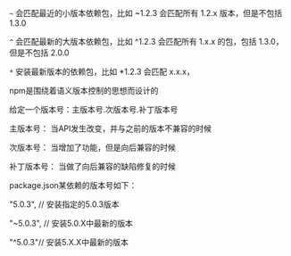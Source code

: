 `~` 会匹配最近的小版本依赖包，比如 ~1.2.3 会匹配所有 1.2.x 版本，但是不包括 1.3.0

`^` 会匹配最新的大版本依赖包，比如 ^1.2.3 会匹配所有 1.x.x 的包，包括 1.3.0，但是不包括 2.0.0

`*` 安装最新版本的依赖包，比如 *1.2.3 会匹配 x.x.x，

npm是围绕着语义版本控制的思想而设计的

给定一个版本号：主版本号.次版本号.补丁版本号

主版本号： 当API发生改变，并与之前的版本不兼容的时候

次版本号： 当增加了功能，但是向后兼容的时候

补丁版本号： 当做了向后兼容的缺陷修复的时候


package.json某依赖的版本号如下：

"5.0.3", // 安装指定的5.0.3版本

"~5.0.3", // 安装5.0.X中最新的版本

"^5.0.3"// 安装5.X.X中最新的版本